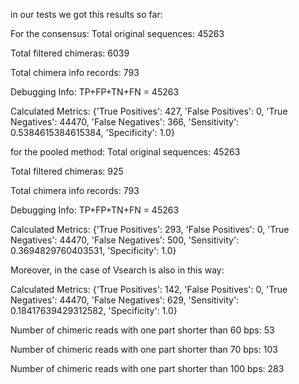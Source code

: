 in our tests we got this results so far: 

 For the consensus:
Total original sequences: 45263

Total filtered chimeras: 6039

Total chimera info records: 793

Debugging Info: TP+FP+TN+FN = 45263

Calculated Metrics: {'True Positives': 427, 'False Positives': 0, 'True Negatives': 44470, 'False Negatives': 366, 'Sensitivity': 0.5384615384615384, 'Specificity': 1.0}

 

for the pooled method: 
Total original sequences: 45263

Total filtered chimeras: 925

Total chimera info records: 793

Debugging Info: TP+FP+TN+FN = 45263

Calculated Metrics: {'True Positives': 293, 'False Positives': 0, 'True Negatives': 44470, 'False Negatives': 500, 'Sensitivity': 0.3694829760403531, 'Specificity': 1.0}

Moreover, in the case of Vsearch is also in this way: 

Calculated Metrics: {'True Positives': 142, 'False Positives': 0, 'True Negatives': 44470, 'False Negatives': 629, 'Sensitivity': 0.18417639429312582, 'Specificity': 1.0}


Number of chimeric reads with one part shorter than 60 bps: 53

Number of chimeric reads with one part shorter than 70 bps: 103

Number of chimeric reads with one part shorter than 100 bps: 283
